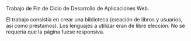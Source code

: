 Trabajo de Fin de Ciclo de Desarrollo de Aplicaciones Web.

El trabajo consistía en crear una biblioteca (creación de libros y usuarios, así como préstamos). Los lenguajes a utilizar eran de libre elección. No se requería que la página fuese responsiva.
